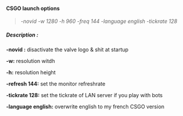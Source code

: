 #### CSGO launch options

> *-novid -w 1280 -h 960 -freq 144 -language english -tickrate 128*
 
##### Description : 


**-novid :** disactivate the valve logo & shit at startup

**-w:** resolution witdh

**-h:** resolution height

**-refresh 144:** set the monitor refreshrate

**-tickrate 128:** set the tickrate of LAN server if you play with bots


**-language english:** overwrite english to my french CSGO version
